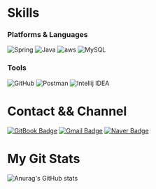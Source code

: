 # Skills
### Platforms & Languages
![Spring](https://img.shields.io/badge/Spring-6DB33F.svg?&style=for-the-badge&logo=Spring&logoColor=white)
![Java](https://img.shields.io/badge/Java-007396.svg?&style=for-the-badge&logo=Java&logoColor=white)
![aws](https://img.shields.io/badge/aws-232F3E.svg?&style=for-the-badge&logo=amazonaws&logoColor=white)
![MySQL](https://img.shields.io/badge/MySQL-4479A1.svg?&style=for-the-badge&logo=MySQL&logoColor=white)

### Tools
![GitHub](https://img.shields.io/badge/GitHub-181717.svg?&style=for-the-badge&logo=github&logoColor=white)
![Postman](https://img.shields.io/badge/Postman-ff6c37.svg?&style=for-the-badge&logo=Postman&logoColor=white)
![Intellij IDEA](https://img.shields.io/badge/intellij-000000.svg?&style=for-the-badge&logo=intellijidea&logoColor=white)

# Contact && Channel
[![GitBook Badge](http://img.shields.io/badge/GitBook-3884FF?style=flat-square&logo=gitbook&logoColor=white)](https://localhost8586.gitbook.io/heo-blog/)
[![Gmail Badge](https://img.shields.io/badge/Gmail-d14836?style=flat-square&logo=Gmail&logoColor=white&link=mailto:localhost8586@gmail.com)](mailto:localhost8586@gmail.com)
[![Naver Badge](https://img.shields.io/badge/Naver-03C75A?style=flat-square&logo=Naver&logoColor=white&link=mailto:gjdbs2597@naver.com)](mailto:gjdbs2597@naver.com)

# My Git Stats
![Anurag's GitHub stats](https://github-readme-stats.vercel.app/api?username=Heo-y-y&show_icons=true&theme=radical)
